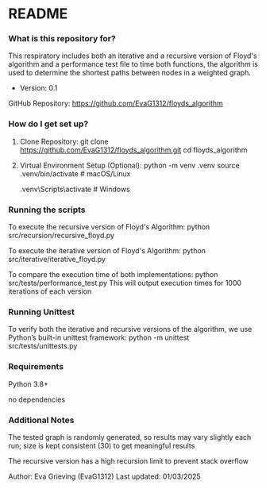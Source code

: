 # README #

### What is this repository for? ###
This respiratory includes both an iterative and a recursive version of Floyd's algorithm and a performance test file to time both functions, the algorithm is used to determine the shortest paths between nodes in a weighted graph. 

* Version: 0.1

GitHub Repository: https://github.com/EvaG1312/floyds_algorithm

### How do I get set up? ###

1. Clone Repository: 
git clone https://github.com/EvaG1312/floyds_algorithm.git
cd floyds_algorithm

2.  Virtual Environment Setup (Optional):
python -m venv .venv
source .venv/bin/activate  # macOS/Linux

    .venv\Scripts\activate     # Windows


### Running the scripts ###

To execute the recursive version of Floyd's Algorithm: python src/recursion/recursive_floyd.py

To execute the iterative version of Floyd's Algorithm: python src/iterative/iterative_floyd.py

To compare the execution time of both implementations: python src/tests/performance_test.py
This will output execution times for 1000 iterations of each version

### Running Unittest ###
To verify both the iterative and recursive versions of the algorithm, we use Python’s built-in unittest framework:
python -m unittest src/tests/unittests.py

### Requirements ### 
Python 3.8+

no dependencies 

### Additional Notes ### 
The tested graph is randomly generated, so results may vary slightly each run; size is kept consistent (30) to get meaningful results 

The recursive version has a high recursion limit to prevent stack overflow 

Author: Eva Grieving (EvaG1312)
Last updated: 01/03/2025





